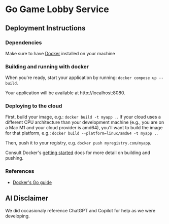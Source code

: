 # Go Game Lobby Service

## Deployment Instructions

### Dependencies

Make sure to have [Docker](https://www.docker.com/) installed on your machine

### Building and running with docker

When you're ready, start your application by running:
`docker compose up --build`.

Your application will be available at http://localhost:8080.

### Deploying to the cloud

First, build your image, e.g.: `docker build -t myapp .`.
If your cloud uses a different CPU architecture than your development
machine (e.g., you are on a Mac M1 and your cloud provider is amd64),
you'll want to build the image for that platform, e.g.:
`docker build --platform=linux/amd64 -t myapp .`.

Then, push it to your registry, e.g. `docker push myregistry.com/myapp`.

Consult Docker's [getting started](https://docs.docker.com/go/get-started-sharing/)
docs for more detail on building and pushing.

### References
* [Docker's Go guide](https://docs.docker.com/language/golang/)

## AI Disclaimer

We did occasionaly reference ChatGPT and Copilot for help as we were developing.